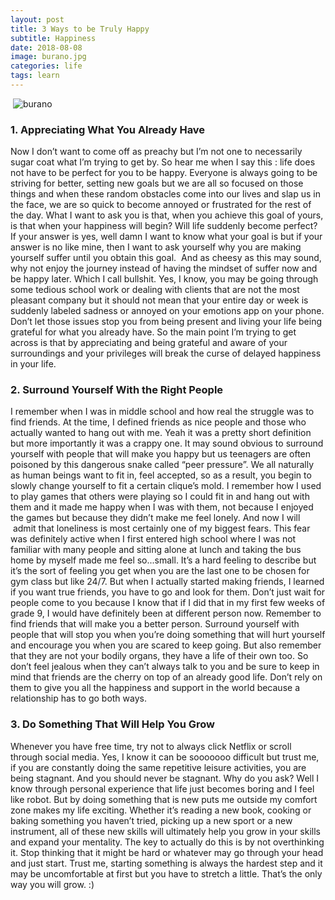 ```yaml
---
layout: post
title: 3 Ways to be Truly Happy
subtitle: Happiness
date: 2018-08-08
image: burano.jpg
categories: life
tags: learn
---
```


​    ![burano](resources/images/polaroids/post-thumbnail/burano.jpg)

### 1. Appreciating What You Already Have

Now I don’t want to come off as preachy but I’m not one to necessarily sugar coat what I’m trying to get by. So hear me when I say this : life does not have to be perfect for you to be happy. Everyone is always going to be striving for better, setting new goals but we are all so focused on those things and when these random obstacles come into our lives and slap us in the face, we are so quick to become annoyed or frustrated for the rest of the day. What I want to ask you is that, when you achieve this goal of yours, is that when your happiness will begin? Will life suddenly become perfect? If your answer is yes, well damn I want to know what your goal is but if your answer is no like mine, then I want to ask yourself why you are making yourself suffer until you obtain this goal.  And as cheesy as this may sound, why not enjoy the journey instead of having the mindset of suffer now and be happy later. Which I call bullshit. Yes, I know, you may be going through some tedious school work or dealing with clients that are not the most pleasant company but it should not mean that your entire day or week is suddenly labeled sadness or annoyed on your emotions app on your phone. Don’t let those issues stop you from being present and living your life being grateful for what you already have. So the main point I’m trying to get across is that by appreciating and being grateful and aware of your surroundings and your privileges will break the curse of delayed happiness in your life.  

### 2. Surround Yourself With the Right People

 I remember when I was in middle school and how real the struggle was to find friends. At the time, I defined friends as nice people and those who actually wanted to hang out with me. Yeah it was a pretty short definition but more importantly it was a crappy one. It may sound obvious to surround yourself with people that will make you happy but us teenagers are often poisoned by this dangerous snake called “peer pressure”. We all naturally as human beings want to fit in, feel accepted, so as a result, you begin to slowly change yourself to fit a certain clique’s mold. I remember how I used to play games that others were playing so I could fit in and hang out with them and it made me happy when I was with them, not because I enjoyed the games but because they didn’t make me feel lonely. And now I will  admit that loneliness is most certainly one of my biggest fears. This fear was definitely active when I first entered high school where I was not familiar with many people and sitting alone at lunch and taking the bus home by myself made me feel so...small. It’s a hard feeling to describe but it’s the sort of feeling you get when you are the last one to be chosen for gym class but like 24/7. But when I actually started making friends, I learned if you want true friends, you have to go and look for them. Don’t just wait for people come to you because I know that if I did that in my first few weeks of grade 9, I would have definitely been at different person now. Remember to find friends that will make you a better person. Surround yourself with people that will stop you when you’re doing something that will hurt yourself and encourage you when you are scared to keep going. But also remember that they are not your bodily organs, they have a life of their own too. So don’t feel jealous when they can’t always talk to you and be sure to keep in mind that friends are the cherry on top of an already good life. Don’t rely on them to give you all the happiness and support in the world because a relationship has to go both ways.  

### 3. Do Something That Will Help You Grow 

Whenever you have free time, try not to always click Netflix or scroll through social media. Yes, I know it can be sooooooo difficult but trust me, if you are constantly doing the same repetitive leisure activities, you are being stagnant. And you should never be stagnant. Why do you ask? Well I know through personal experience that life just becomes boring and I feel like robot. But by doing something that is new puts me outside my comfort zone makes my life exciting. Whether it’s reading a new book, cooking or baking something you haven’t tried, picking up a new sport or a new instrument, all of these new skills will ultimately help you grow in your skills and expand your mentality. The key to actually do this is by not overthinking it. Stop thinking that it might be hard or whatever may go through your head and just start. Trust me, starting something is always the hardest step and it may be uncomfortable at first but you have to stretch a little. That’s the only way you will grow. :) 

 